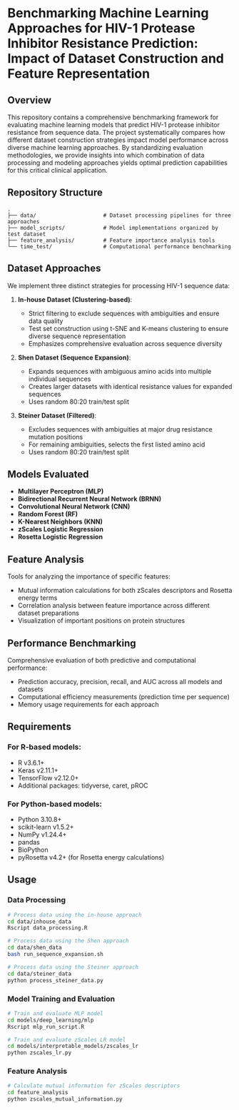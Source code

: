 # Benchmarking Machine Learning Approaches for HIV-1 Protease Inhibitor Resistance Prediction: Impact of Dataset Construction and Feature Representation

## Overview

This repository contains a comprehensive benchmarking framework for evaluating machine learning models that predict HIV-1 protease inhibitor resistance from sequence data. The project systematically compares how different dataset construction strategies impact model performance across diverse machine learning approaches. By standardizing evaluation methodologies, we provide insights into which combination of data processing and modeling approaches yields optimal prediction capabilities for this critical clinical application.

## Repository Structure

```
.
├── data/                     # Dataset processing pipelines for three approaches
├── model_scripts/            # Model implementations organized by test dataset
├── feature_analysis/         # Feature importance analysis tools
└── time_test/                # Computational performance benchmarking
```

## Dataset Approaches

We implement three distinct strategies for processing HIV-1 sequence data:

1. **In-house Dataset (Clustering-based)**: 
   - Strict filtering to exclude sequences with ambiguities and ensure data quality
   - Test set construction using t-SNE and K-means clustering to ensure diverse sequence representation
   - Emphasizes comprehensive evaluation across sequence diversity

2. **Shen Dataset (Sequence Expansion)**: 
   - Expands sequences with ambiguous amino acids into multiple individual sequences
   - Creates larger datasets with identical resistance values for expanded sequences
   - Uses random 80:20 train/test split

3. **Steiner Dataset (Filtered)**: 
   - Excludes sequences with ambiguities at major drug resistance mutation positions
   - For remaining ambiguities, selects the first listed amino acid
   - Uses random 80:20 train/test split

## Models Evaluated

- **Multilayer Perceptron (MLP)**
- **Bidirectional Recurrent Neural Network (BRNN)**
- **Convolutional Neural Network (CNN)**
- **Random Forest (RF)**
- **K-Nearest Neighbors (KNN)**
- **zScales Logistic Regression**
- **Rosetta Logistic Regression**

## Feature Analysis

Tools for analyzing the importance of specific features:
- Mutual information calculations for both zScales descriptors and Rosetta energy terms
- Correlation analysis between feature importance across different dataset preparations
- Visualization of important positions on protein structures

## Performance Benchmarking

Comprehensive evaluation of both predictive and computational performance:
- Prediction accuracy, precision, recall, and AUC across all models and datasets
- Computational efficiency measurements (prediction time per sequence)
- Memory usage requirements for each approach

## Requirements

### For R-based models:
- R v3.6.1+
- Keras v2.11.1+
- TensorFlow v2.12.0+
- Additional packages: tidyverse, caret, pROC

### For Python-based models:
- Python 3.10.8+
- scikit-learn v1.5.2+
- NumPy v1.24.4+
- pandas
- BioPython
- pyRosetta v4.2+ (for Rosetta energy calculations)

## Usage

### Data Processing
```bash
# Process data using the in-house approach
cd data/inhouse_data
Rscript data_processing.R

# Process data using the Shen approach
cd data/shen_data
bash run_sequence_expansion.sh

# Process data using the Steiner approach
cd data/steiner_data
python process_steiner_data.py
```

### Model Training and Evaluation
```bash
# Train and evaluate MLP model
cd models/deep_learning/mlp
Rscript mlp_run_script.R

# Train and evaluate zScales LR model
cd models/interpretable_models/zscales_lr
python zscales_lr.py
```

### Feature Analysis
```bash
# Calculate mutual information for zScales descriptors
cd feature_analysis
python zscales_mutual_information.py
```

